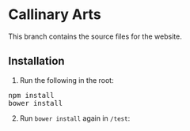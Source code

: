 Callinary Arts
====================
This branch contains the source files for the website.

## Installation

1) Run the following in the root:
<pre>
npm install
bower install
</pre>

2) Run `bower install` again in `/test`: